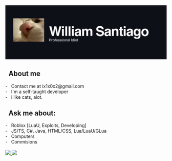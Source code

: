 <img src="https://github.com/LLethul/LLethul/blob/main/Untitled46_20221129150345.png?raw=true">

<h2>&nbsp; About me</h2>
- &nbsp; Contact me at ix1x0x2@gmail.com<br/>
- &nbsp; I'm a self-taught developer<br/>
- &nbsp; i like cats, alot.<br/>

<h2>&nbsp; Ask me about: </h2>
- &nbsp; Roblox [LuaU, Exploits, Developing]<br/>
- &nbsp; JS/TS, C#, Java, HTML/CSS, Lua/LuaU/GLua<br/>
- &nbsp; Computers<br/>
- &nbsp; Commisions<br/>

<br/>
<a href="https://github.com/AVS1508">
  <img height="180em" src="https://github-readme-stats.vercel.app/api?username=LLethul&theme=buefy&show_icons=true" />
  <img height="180em" src="https://github-readme-stats.vercel.app/api/top-langs/?username=LLethul&theme=buefy&layout=compact" />
</a>
<br/>
